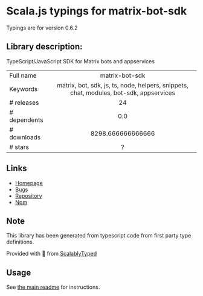
# Scala.js typings for matrix-bot-sdk

Typings are for version 0.6.2

## Library description:
TypeScript/JavaScript SDK for Matrix bots and appservices

|                    |                 |
| ------------------ | :-------------: |
| Full name          | matrix-bot-sdk |
| Keywords           | matrix, bot, sdk, js, ts, node, helpers, snippets, chat, modules, bot-sdk, appservices |
| # releases         | 24 |
| # dependents       | 0.0 |
| # downloads        | 8298.666666666666 |
| # stars            | ? |

## Links
- [Homepage](https://github.com/turt2live/matrix-bot-sdk#readme)
- [Bugs](https://github.com/turt2live/matrix-bot-sdk/issues)
- [Repository](https://github.com/turt2live/matrix-bot-sdk)
- [Npm](https://www.npmjs.com/package/matrix-bot-sdk)
    


## Note
This library has been generated from typescript code from first party type definitions.

Provided with :purple_heart: from [ScalablyTyped](https://github.com/oyvindberg/ScalablyTyped)

## Usage
See [the main readme](../../readme.md) for instructions.


